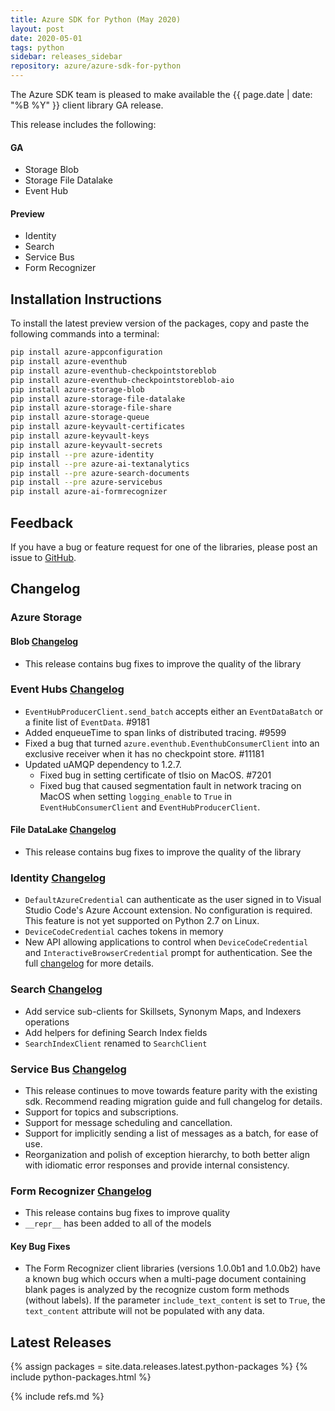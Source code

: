 ```yaml
---
title: Azure SDK for Python (May 2020)
layout: post
date: 2020-05-01
tags: python
sidebar: releases_sidebar
repository: azure/azure-sdk-for-python
---
```


The Azure SDK team is pleased to make available the {{ page.date | date: "%B %Y" }} client library GA release.

This release includes the following:

#### GA

- Storage Blob
- Storage File Datalake
- Event Hub

#### Preview

- Identity
- Search
- Service Bus
- Form Recognizer

## Installation Instructions

To install the latest preview version of the packages, copy and paste the following commands into a terminal:

```bash
pip install azure-appconfiguration
pip install azure-eventhub
pip install azure-eventhub-checkpointstoreblob
pip install azure-eventhub-checkpointstoreblob-aio
pip install azure-storage-blob
pip install azure-storage-file-datalake
pip install azure-storage-file-share
pip install azure-storage-queue
pip install azure-keyvault-certificates
pip install azure-keyvault-keys
pip install azure-keyvault-secrets
pip install --pre azure-identity
pip install --pre azure-ai-textanalytics
pip install --pre azure-search-documents
pip install --pre azure-servicebus
pip install azure-ai-formrecognizer
```

## Feedback

If you have a bug or feature request for one of the libraries, please post an issue to [GitHub](https://github.com/azure/azure-sdk-for-python/issues).

## Changelog

### Azure Storage

#### Blob [Changelog](https://github.com/Azure/azure-sdk-for-python/blob/master/sdk/storage/azure-storage-blob/CHANGELOG.md)

- This release contains bug fixes to improve the quality of the library

### Event Hubs [Changelog](https://github.com/Azure/azure-sdk-for-python/blob/master/sdk/eventhub/azure-eventhub/CHANGELOG.md)

- `EventHubProducerClient.send_batch` accepts either an `EventDataBatch` or a finite list of `EventData`. #9181
- Added enqueueTime to span links of distributed tracing. #9599
- Fixed a bug that turned `azure.eventhub.EventhubConsumerClient` into an exclusive receiver when it has no checkpoint store. #11181
- Updated uAMQP dependency to 1.2.7.
  - Fixed bug in setting certificate of tlsio on MacOS. #7201
  - Fixed bug that caused segmentation fault in network tracing on MacOS when setting `logging_enable` to `True` in `EventHubConsumerClient` and `EventHubProducerClient`.


#### File DataLake [Changelog](https://github.com/Azure/azure-sdk-for-python/blob/master/sdk/storage/azure-storage-file-datalake/CHANGELOG.md)

- This release contains bug fixes to improve the quality of the library


### Identity [Changelog](https://github.com/Azure/azure-sdk-for-python/blob/master/sdk/identity/azure-identity/CHANGELOG.md)

- `DefaultAzureCredential` can authenticate as the user signed in to Visual Studio Code's Azure Account extension. No configuration is required. This feature is not yet supported on Python 2.7 on Linux.
- `DeviceCodeCredential` caches tokens in memory
- New API allowing applications to control when `DeviceCodeCredential` and `InteractiveBrowserCredential` prompt for authentication. See the full [changelog](https://github.com/Azure/azure-sdk-for-python/blob/master/sdk/identity/azure-identity/CHANGELOG.md) for more details.

### Search [Changelog](https://github.com/Azure/azure-sdk-for-python/blob/master/sdk/search/azure-search-documents/CHANGELOG.md)

- Add service sub-clients for Skillsets, Synonym Maps, and Indexers operations 
- Add helpers for defining Search Index fields
- `SearchIndexClient` renamed to `SearchClient`

### Service Bus [Changelog](https://github.com/Azure/azure-sdk-for-python/blob/master/sdk/servicebus/azure-servicebus/CHANGELOG.md)

- This release continues to move towards feature parity with the existing sdk.  Recommend reading migration guide and full changelog for details.
- Support for topics and subscriptions.
- Support for message scheduling and cancellation.
- Support for implicitly sending a list of messages as a batch, for ease of use.
- Reorganization and polish of exception hierarchy, to both better align with idiomatic error responses and provide internal consistency.

### Form Recognizer [Changelog](https://github.com/Azure/azure-sdk-for-python/blob/master/sdk/formrecognizer/azure-ai-formrecognizer/CHANGELOG.md)

- This release contains bug fixes to improve quality
- `__repr__` has been added to all of the models

#### Key Bug Fixes

- The Form Recognizer client libraries (versions 1.0.0b1 and 1.0.0b2) have a known bug which occurs when a multi-page 
document containing blank pages is analyzed by the recognize custom form methods (without labels). If the parameter 
`include_text_content` is set to `True`, the `text_content` attribute will not be populated with any data.

## Latest Releases

{% assign packages = site.data.releases.latest.python-packages %}
{% include python-packages.html %}

{% include refs.md %}

